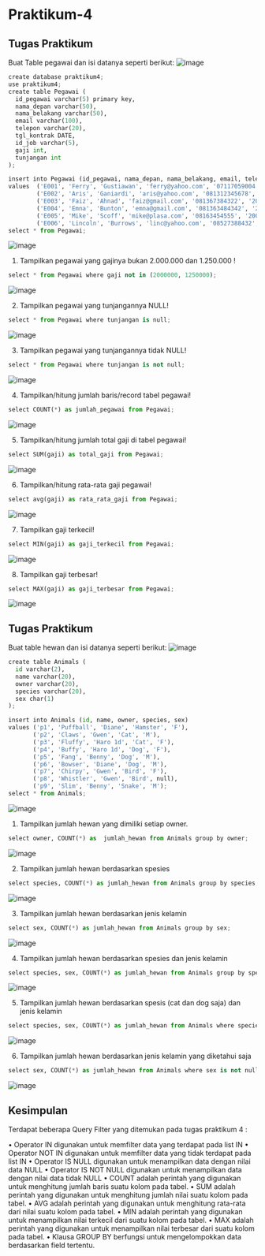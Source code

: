 # Praktikum-4

## Tugas Praktikum
Buat Table pegawai dan isi datanya seperti berikut:
![image](https://github.com/ZahraNurhaliza/Praktikum-4/blob/main/screenshot/Pegawai.png)

```python
create database praktikum4;
use praktikum4;
create table Pegawai (
  id_pegawai varchar(5) primary key,
  nama_depan varchar(50),
  nama_belakang varchar(50),
  email varchar(100),
  telepon varchar(20),
  tgl_kontrak DATE,
  id_job varchar(5),
  gaji int,
  tunjangan int
);

insert into Pegawai (id_pegawai, nama_depan, nama_belakang, email, telepon, tgl_kontrak, id_job, gaji, tunjangan)
values	('E001', 'Ferry', 'Gustiawan', 'ferry@yahoo.com', '07117059004', '2005-09-01', 'L0001', 2000000, 500000),
		('E002', 'Aris', 'Ganiardi', 'aris@yahoo.com', '081312345678', '2006-09-01', 'L0002', 2000000, 200000),
		('E003', 'Faiz', 'Ahnad', 'faiz@gmail.com', '081367384322', '2006-10-01', 'L0003', 1500000, null),
		('E004', 'Emna', 'Bunton', 'emna@gmail.com', '081363484342', '2006-10-01', 'L0004', 1500000, 9),
		('E005', 'Mike', 'Scoff', 'mike@plasa.com', '08163454555', '2007-09-01', 'L0005', 1250000, 9),
		('E006', 'Lincoln', 'Burrows', 'linc@yahoo.com', '08527388432', '2008-09-01', 'L0006', 1750000, null);
select * from Pegawai;
```
![image](https://github.com/ZahraNurhaliza/Praktikum-4/blob/main/screenshot/Pegawai1.png)

1. Tampilkan pegawai yang gajinya bukan 2.000.000 dan 1.250.000 !
```python
select * from Pegawai where gaji not in (2000000, 1250000);
```
![image](https://github.com/ZahraNurhaliza/Praktikum-4/blob/main/screenshot/Pegawai2.png)

2. Tampilkan pegawai yang tunjangannya NULL!
```python
select * from Pegawai where tunjangan is null;
```
![image](https://github.com/ZahraNurhaliza/Praktikum-4/blob/main/screenshot/Pegawai3.png)

3. Tampilkan pegawai yang tunjangannya tidak NULL!
```python
select * from Pegawai where tunjangan is not null;
```
![image](https://github.com/ZahraNurhaliza/Praktikum-4/blob/main/screenshot/Pegawai4.png)

4. Tampilkan/hitung jumlah baris/record tabel pegawai!
```python
select COUNT(*) as jumlah_pegawai from Pegawai;
```
![image](https://github.com/ZahraNurhaliza/Praktikum-4/blob/main/screenshot/Pegawai5.png)

5. Tampilkan/hitung jumlah total gaji di tabel pegawai!
```python
select SUM(gaji) as total_gaji from Pegawai;
```
![image](https://github.com/ZahraNurhaliza/Praktikum-4/blob/main/screenshot/Pegawai6.png)

6. Tampilkan/hitung rata-rata gaji pegawai!
```python
select avg(gaji) as rata_rata_gaji from Pegawai;
```
![image](https://github.com/ZahraNurhaliza/Praktikum-4/blob/main/screenshot/Pegawai7.png)

7. Tampilkan gaji terkecil!
```python
select MIN(gaji) as gaji_terkecil from Pegawai;
```
![image](https://github.com/ZahraNurhaliza/Praktikum-4/blob/main/screenshot/Pegawai8.png)

8. Tampilkan gaji terbesar!
```python
select MAX(gaji) as gaji_terbesar from Pegawai;
```
![image](https://github.com/ZahraNurhaliza/Praktikum-4/blob/main/screenshot/Pegawai9.png)


## Tugas Praktikum
Buat table hewan dan isi datanya seperti berikut:
![image](https://github.com/ZahraNurhaliza/Praktikum-4/blob/main/screenshot/Animals.png)

```python
create table Animals (
  id varchar(2),
  name varchar(20),
  owner varchar(20),
  species varchar(20),
  sex char(1)
);

insert into Animals (id, name, owner, species, sex)
values ('p1', 'Puffball', 'Diane', 'Hamster', 'F'),
       ('p2', 'Claws', 'Gwen', 'Cat', 'M'),
       ('p3', 'Fluffy', 'Haro 1d', 'Cat', 'F'),
       ('p4', 'Buffy', 'Haro 1d', 'Dog', 'F'),
       ('p5', 'Fang', 'Benny', 'Dog', 'M'),
       ('p6', 'Bowser', 'Diane', 'Dog', 'M'),
       ('p7', 'Chirpy', 'Gwen', 'Bird', 'F'),
       ('p8', 'Whistler', 'Gwen', 'Bird', null),
       ('p9', 'Slim', 'Benny', 'Snake', 'M');
select * from Animals;
```
![image](https://github.com/ZahraNurhaliza/Praktikum-4/blob/main/screenshot/Animals1.png)

1. Tampilkan jumlah hewan yang dimiliki setiap owner.
```python
select owner, COUNT(*) as  jumlah_hewan from Animals group by owner;
```
![image](https://github.com/ZahraNurhaliza/Praktikum-4/blob/main/screenshot/Animals2.png)

2. Tampilkan jumlah hewan berdasarkan spesies
```python
select species, COUNT(*) as jumlah_hewan from Animals group by species;
```
![image](https://github.com/ZahraNurhaliza/Praktikum-4/blob/main/screenshot/Animals3.png)

3. Tampilkan jumlah hewan berdasarkan jenis kelamin
```python
select sex, COUNT(*) as jumlah_hewan from Animals group by sex;
```
![image](https://github.com/ZahraNurhaliza/Praktikum-4/blob/main/screenshot/Animals4.png)

4. Tampilkan jumlah hewan berdasarkan spesies dan jenis kelamin
```python
select species, sex, COUNT(*) as jumlah_hewan from Animals group by species, sex;
```
![image](https://github.com/ZahraNurhaliza/Praktikum-4/blob/main/screenshot/Animals5.png)

5. Tampilkan jumlah hewan berdasarkan spesis (cat dan dog saja) dan jenis kelamin
```python
select species, sex, COUNT(*) as jumlah_hewan from Animals where species in ('Cat', 'Dog') group by species, sex;
```
![image](https://github.com/ZahraNurhaliza/Praktikum-4/blob/main/screenshot/Animals6.png)

6. Tampilkan jumlah hewan berdasarkan jenis kelamin yang diketahui saja
```python
select sex, COUNT(*) as jumlah_hewan from Animals where sex is not null group by sex;
```
![image](https://github.com/ZahraNurhaliza/Praktikum-4/blob/main/screenshot/Animals7.png)


## Kesimpulan
Terdapat beberapa Query Filter yang ditemukan pada tugas praktikum 4 :

• Operator IN digunakan untuk memfilter data yang terdapat pada list IN
• Operator NOT IN digunakan untuk memfilter data yang tidak terdapat pada list IN
• Operator IS NULL digunakan untuk menampilkan data dengan nilai data NULL
• Operator IS NOT NULL digunakan untuk menampilkan data dengan nilai data tidak NULL
• COUNT adalah perintah yang digunakan untuk menghitung jumlah baris suatu kolom pada tabel.
• SUM adalah perintah yang digunakan untuk menghitung jumlah nilai suatu kolom pada tabel.
• AVG adalah perintah yang digunakan untuk menghitung rata-rata dari nilai suatu kolom pada tabel.
• MIN adalah perintah yang digunakan untuk menampilkan nilai terkecil dari suatu kolom pada tabel.
• MAX adalah perintah yang digunakan untuk menampilkan nilai terbesar dari suatu kolom pada tabel.
• Klausa GROUP BY berfungsi untuk mengelompokkan data berdasarkan field tertentu.
